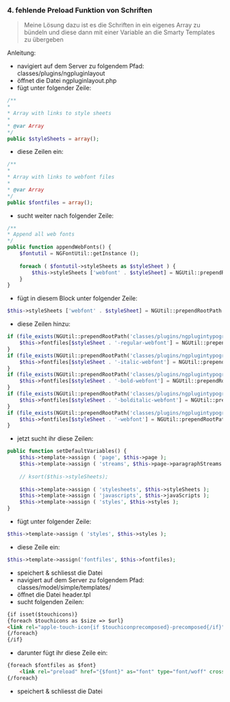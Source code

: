 ### 4. fehlende Preload Funktion von Schriften
>Meine Lösung dazu ist es die Schriften in ein eigenes Array zu bündeln und diese dann mit einer Variable an die Smarty Templates zu übergeben

Anleitung:
- navigiert auf dem Server zu folgendem Pfad: classes/plugins/ngpluginlayout
- öffnet die Datei ngpluginlayout.php
- fügt unter folgender Zeile:
```php
/**
*
* Array with links to style sheets
*
* @var Array
*/
public $styleSheets = array();
``` 
- diese Zeilen ein:
```php
/**
*
* Array with links to webfont files
*
* @var Array
*/
public $fontfiles = array();
``` 
- sucht weiter nach folgender Zeile:
```php
/**
* Append all web fonts
*/
public function appendWebFonts() {
	$fontutil = NGFontUtil::getInstance ();
	
	foreach ( $fontutil->styleSheets as $styleSheet ) {
		$this->styleSheets ['webfont' . $styleSheet] = NGUtil::prependRootPath ( 'classes/plugins/ngplugintypography/css/' . $styleSheet . '.css' );
	}		
}
```
- fügt in diesem Block unter folgender Zeile:
```php
$this->styleSheets ['webfont' . $styleSheet] = NGUtil::prependRootPath ( 'classes/plugins/ngplugintypography/css/' . $styleSheet . '.css' );
```
- diese Zeilen hinzu:
```php
if (file_exists(NGUtil::prependRootPath('classes/plugins/ngplugintypography/fonts/' . $styleSheet . '-regular-webfont.woff'))) {
    $this->fontfiles[$styleSheet . '-regular-webfont'] = NGUtil::prependRootPath('classes/plugins/ngplugintypography/fonts/' . $styleSheet . '-regular-webfont.woff');
}
if (file_exists(NGUtil::prependRootPath('classes/plugins/ngplugintypography/fonts/' . $styleSheet . '-italic-webfont.woff'))) {
    $this->fontfiles[$styleSheet . '-italic-webfont'] = NGUtil::prependRootPath('classes/plugins/ngplugintypography/fonts/' . $styleSheet . '-italic-webfont.woff');
}
if (file_exists(NGUtil::prependRootPath('classes/plugins/ngplugintypography/fonts/' . $styleSheet . '-bold-webfont.woff'))) {
    $this->fontfiles[$styleSheet . '-bold-webfont'] = NGUtil::prependRootPath('classes/plugins/ngplugintypography/fonts/' . $styleSheet . '-bold-webfont.woff');
}
if (file_exists(NGUtil::prependRootPath('classes/plugins/ngplugintypography/fonts/' . $styleSheet . '-bolditalic-webfont.woff'))) {
    $this->fontfiles[$styleSheet . '-bolditalic-webfont'] = NGUtil::prependRootPath('classes/plugins/ngplugintypography/fonts/' . $styleSheet . '-bolditalic-webfont.woff');
}
if (file_exists(NGUtil::prependRootPath('classes/plugins/ngplugintypography/fonts/' . $styleSheet . '-webfont.woff'))) {
    $this->fontfiles[$styleSheet . '-webfont'] = NGUtil::prependRootPath('classes/plugins/ngplugintypography/fonts/' . $styleSheet . '-webfont.woff');
}
```
- jetzt sucht ihr diese Zeilen:
```php
public function setDefaultVariables() {
	$this->template->assign ( 'page', $this->page );
	$this->template->assign ( 'streams', $this->page->paragraphStreams );
		
	// ksort($this->styleSheets);
		
	$this->template->assign ( 'stylesheets', $this->styleSheets );
	$this->template->assign ( 'javascripts', $this->javaScripts );
	$this->template->assign ( 'styles', $this->styles );
}
```
- fügt unter folgender Zeile:
```php
$this->template->assign ( 'styles', $this->styles );
```
- diese Zeile ein:
```php
$this->template->assign('fontfiles', $this->fontfiles);
```
- speichert & schliesst die Datei
- navigiert auf dem Server zu folgendem Pfad: classes/model/simple/templates/
- öffnet die Datei header.tpl
- sucht folgenden Zeilen:
```html
{if isset($touchicons)}
{foreach $touchicons as $size => $url}
<link rel="apple-touch-icon{if $touchiconprecomposed}-precomposed{/if}" {if $size!==''}sizes="{$size}" {/if}href="{$url|escape}" />
{/foreach}
{/if}
```
- darunter fügt ihr diese Zeile ein:
```html
{foreach $fontfiles as $font}
	<link rel="preload" href="{$font}" as="font" type="font/woff" crossorigin>
{/foreach}
```
- speichert & schliesst die Datei
